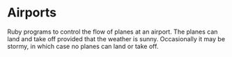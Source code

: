 Airports
========

Ruby programs to control the flow of planes at an airport. The planes can land and take off provided that the weather is sunny. Occasionally it may be stormy, in which case no planes can land or take off. 
